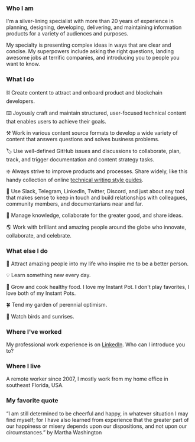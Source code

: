 ### Who I am 

I'm a silver-lining specialist with more than 20 years of experience in planning, designing, developing, delivering, and maintaining information products for a variety of audiences and purposes. 

My specialty is presenting complex ideas in ways that are clear and concise. My superpowers include asking the right questions, landing awesome jobs at terrific companies, and introducing you to people you want to know. 

### What I do

⛓️ Create content to attract and onboard product and blockchain developers.

:keyboard:  Joyously craft and maintain structured, user-focused technical content that enables users to achieve their goals.

:hammer_and_pick:  Work in various content source formats to develop a wide variety of content that answers questions and solves business problems.

:label:  Use well-defined GitHub issues and discussions to collaborate, plan, track, and trigger documentation and content strategy tasks.

:sparkle:  Always strive to improve products and processes. Share widely, like this handy collection of online [technical writing style guides](https://docs.google.com/document/d/1wAVt65UpgBJ4e_tzPCVnPHwOqYYtENuRkojDSq-7nK0/edit?usp=sharing).

:wave:  Use Slack, Telegram, LinkedIn, Twitter, Discord, and just about any tool that makes sense to keep in touch and build relationships with colleagues, community members, and documentarians near and far.

:pushpin:  Manage knowledge, collaborate for the greater good, and share ideas.  

:earth_americas:  Work with brilliant and amazing people around the globe who innovate, collaborate, and celebrate.

### What else I do

:high_brightness:  Attract amazing people into my life who inspire me to be a better person.

:bulb:  Learn something new every day. 

:tomato:  Grow and cook healthy food. I love my Instant Pot. I don't play favorites, I love both of my Instant Pots. 

:four_leaf_clover:  Tend my garden of perennial optimism.

:sunrise:  Watch birds and sunrises.

### Where I've worked 

My professional work experience is on [LinkedIn](https://www.linkedin.com/in/barriebyron/). Who can I introduce you to?

### Where I live 

A remote worker since 2007, I mostly work from my home office in southeast Florida, USA. 

### My favorite quote 

“I am still determined to be cheerful and happy, in whatever situation I may find myself; for I have also learned from experience that the greater part of our happiness or misery depends upon our dispositions, and not upon our circumstances.”
by Martha Washington
